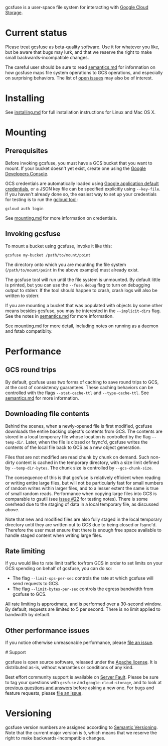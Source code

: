 gcsfuse is a user-space file system for interacting with [Google Cloud
Storage][gcs].

[gcs]: https://cloud.google.com/storage/

# Current status

Please treat gcsfuse as beta-quality software. Use it for whatever you like, but
be aware that bugs may lurk, and that we reserve the right to make small
backwards-incompatible changes.

The careful user should be sure to read [semantics.md][] for information on how
gcsfuse maps file system operations to GCS operations, and especially on
surprising behaviors. The list of [open issues][issues] may also be of interest.

[semantics.md]: docs/semantics.md
[issues]: https://github.com/GoogleCloudPlatform/gcsfuse/issues


# Installing

See [installing.md][] for full installation instructions for Linux and Mac OS X.

[installing.md]: docs/installing.md


# Mounting

## Prerequisites

Before invoking gcsfuse, you must have a GCS bucket that you want to mount. If
your bucket doesn't yet exist, create one using the
[Google Developers Console][console].

[console]: https://console.developers.google.com

GCS credentials are automatically loaded using [Google application default
credentials][app-default-credentials], or a JSON key file can be specified
explicitly using `--key-file`. If you haven't already done so, the easiest way
to set up your credentials for testing is to run the [gcloud tool][]:

    gcloud auth login

See [mounting.md][] for more information on credentials.

[gcloud tool]: https://cloud.google.com/sdk/gcloud/
[app-default-credentials]: https://developers.google.com/identity/protocols/application-default-credentials#howtheywork
[mounting.md]: /docs/mounting.md

## Invoking gcsfuse

To mount a bucket using gcsfuse, invoke it like this:

```
gcsfuse my-bucket /path/to/mount/point
```

The directory onto which you are mounting the file system
(`/path/to/mount/point` in the above example) must already exist.

The gcsfuse tool will run until the file system is unmounted. By default little
is printed, but you can use the `--fuse.debug` flag to turn on debugging output
to stderr. If the tool should happen to crash, crash logs will also be written
to stderr.

If you are mounting a bucket that was populated with objects by some other means
besides gcsfuse, you may be interested in the `--implicit-dirs` flag. See the
notes in [semantics.md][semantics-implicit-dirs] for more information.

[semantics-implicit-dirs]: docs/semantics.md#implicit-directories

See [mounting.md][] for more detail, including notes on running as a daemon and
fstab compatiblity.

[mounting.md]: /docs/mounting.md


# Performance

## GCS round trips

By default, gcsfuse uses two forms of caching to save round trips to GCS, at the
cost of consistency guarantees. These caching behaviors can be controlled with
the flags `--stat-cache-ttl` and `--type-cache-ttl`. See
[semantics.md](docs/semantics.md#caching) for more information.

## Downloading file contents

Behind the scenes, when a newly-opened file is first modified, gcsfuse downloads
the entire backing object's contents from GCS. The contents are stored in a
local temporary file whose location is controlled by the flag `--temp-dir`.
Later, when the file is closed or fsync'd, gcsfuse writes the contents of the
local file back to GCS as a new object generation.

Files that are not modified are read chunk by chunk on demand. Such non-dirty
content is cached in the temporary directory, with a size limit defined by
`--temp-dir-bytes`. The chunk size is controlled by `--gcs-chunk-size`.

The consequence of this is that gcsfuse is relatively efficient when reading or
writing entire large files, but will not be particularly fast for small numbers
of random writes within larger files, and to a lesser extent the same is true of
small random reads. Performance when copying large files into GCS is comparable
to gsutil (see [issue #22][issue-22] for testing notes). There is some overhead
due to the staging of data in a local temporary file, as discussed above.

[issue-22]: https://github.com/GoogleCloudPlatform/gcsfuse/issues/22

Note that new and modified files are also fully staged in the local temporary
directory until they are written out to GCS due to being closed or fsync'd.
Therefore the user must ensure that there is enough free space available to
handle staged content when writing large files.

## Rate limiting

If you would like to rate limit traffic to/from GCS in order to set limits on
your GCS spending on behalf of gcsfuse, you can do so:

*   The flag `--limit-ops-per-sec` controls the rate at which gcsfuse will send
    requests to GCS.
*   The flag `--limit-bytes-per-sec` controls the egress
    bandwidth from gcsfuse to GCS.

All rate limiting is approximate, and is performed over a 30-second window. By
default, requests are limited to 5 per second. There is no limit applied to
bandwidth by default.

## Other performance issues

If you notice otherwise unreasonable performance, please [file an
issue][issues].

[issues]: https://github.com/googlecloudplatform/gcsfuse/issues


<a name="support">
# Support

gcsfuse is open source software, released under the [Apache license](LICENSE).
It is distributed as-is, without warranties or conditions of any kind.

Best effort community support is available on [Server Fault][sf]. Please be sure
to tag your questions with `gcsfuse` and `google-cloud-storage`, and to look at
[previous questions and answers][previous] before asking a new one. For bugs and
feature requests, please [file an issue][issues].

[sf]: http://serverfault.com/
[previous]: http://serverfault.com/questions/tagged/gcsfuse


# Versioning

gcsfuse version numbers are assigned according to [Semantic
Versioning][semver]. Note that the current major version is `0`, which means
that we reserve the right to make backwards-incompatible changes.

[semver]: http://semver.org/
